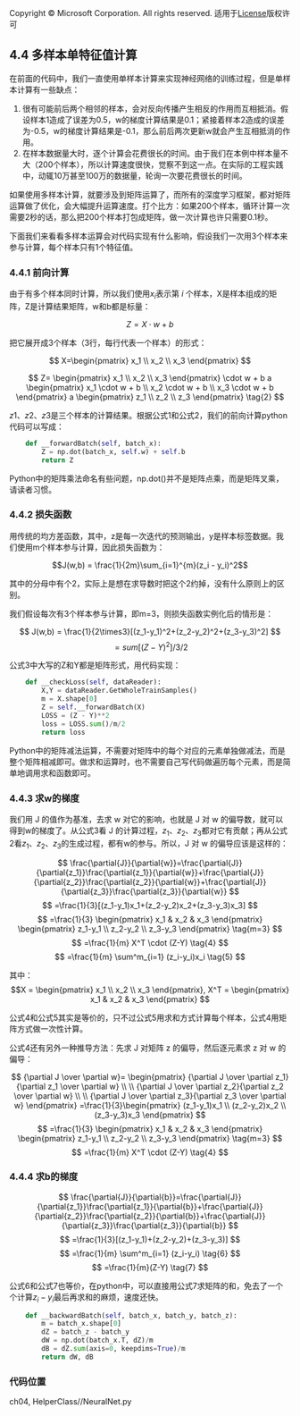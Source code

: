Copyright © Microsoft Corporation. All rights reserved.
适用于[License](https://github.com/Microsoft/ai-edu/blob/master/LICENSE.md)版权许可
 
## 4.4 多样本单特征值计算

在前面的代码中，我们一直使用单样本计算来实现神经网络的训练过程，但是单样本计算有一些缺点：
1. 很有可能前后两个相邻的样本，会对反向传播产生相反的作用而互相抵消。假设样本1造成了误差为0.5，w的梯度计算结果是0.1；紧接着样本2造成的误差为-0.5，w的梯度计算结果是-0.1，那么前后两次更新w就会产生互相抵消的作用。
2. 在样本数据量大时，逐个计算会花费很长的时间。由于我们在本例中样本量不大（200个样本），所以计算速度很快，觉察不到这一点。在实际的工程实践中，动辄10万甚至100万的数据量，轮询一次要花费很长的时间。

如果使用多样本计算，就要涉及到矩阵运算了，而所有的深度学习框架，都对矩阵运算做了优化，会大幅提升运算速度。打个比方：如果200个样本，循环计算一次需要2秒的话，那么把200个样本打包成矩阵，做一次计算也许只需要0.1秒。

下面我们来看看多样本运算会对代码实现有什么影响，假设我们一次用3个样本来参与计算，每个样本只有1个特征值。

### 4.4.1 前向计算

由于有多个样本同时计算，所以我们使用$x_i$表示第 $i$ 个样本，X是样本组成的矩阵，Z是计算结果矩阵，w和b都是标量：

$$
Z = X \cdot w + b \tag{1}
$$

把它展开成3个样本（3行，每行代表一个样本）的形式：

$$
X=\begin{pmatrix}
    x_1 \\ x_2 \\ x_3
\end{pmatrix}
$$

$$
Z=
\begin{pmatrix}
    x_1 \\ 
    x_2 \\ 
    x_3
\end{pmatrix} \cdot w + b
a
\begin{pmatrix}
    x_1 \cdot w + b \\ 
    x_2 \cdot w + b \\ 
    x_3 \cdot w + b
\end{pmatrix}
a
\begin{pmatrix}
    z_1 \\ 
    z_2 \\ 
    z_3
\end{pmatrix} \tag{2}
$$

$z1、z2、z3$是三个样本的计算结果。根据公式1和公式2，我们的前向计算python代码可以写成：

```Python
    def __forwardBatch(self, batch_x):
        Z = np.dot(batch_x, self.w) + self.b
        return Z
```
Python中的矩阵乘法命名有些问题，np.dot()并不是矩阵点乘，而是矩阵叉乘，请读者习惯。

### 4.4.2 损失函数

用传统的均方差函数，其中，z是每一次迭代的预测输出，y是样本标签数据。我们使用m个样本参与计算，因此损失函数为：

$$J(w,b) = \frac{1}{2m}\sum_{i=1}^{m}(z_i - y_i)^2$$

其中的分母中有个2，实际上是想在求导数时把这个2约掉，没有什么原则上的区别。

我们假设每次有3个样本参与计算，即m=3，则损失函数实例化后的情形是：

$$
J(w,b) = \frac{1}{2\times3}[(z_1-y_1)^2+(z_2-y_2)^2+(z_3-y_3)^2]
$$
$$
=sum[(Z-Y)^2]/3/2 \tag{3}
$$

公式3中大写的Z和Y都是矩阵形式，用代码实现：

```Python
    def __checkLoss(self, dataReader):
        X,Y = dataReader.GetWholeTrainSamples()
        m = X.shape[0]
        Z = self.__forwardBatch(X)
        LOSS = (Z - Y)**2
        loss = LOSS.sum()/m/2
        return loss
```
Python中的矩阵减法运算，不需要对矩阵中的每个对应的元素单独做减法，而是整个矩阵相减即可。做求和运算时，也不需要自己写代码做遍历每个元素，而是简单地调用求和函数即可。

### 4.4.3 求w的梯度

我们用 J 的值作为基准，去求 w 对它的影响，也就是 J 对 w 的偏导数，就可以得到w的梯度了。从公式3看 J 的计算过程，$z_1、z_2、z_3$都对它有贡献；再从公式2看$z_1、z_2、z_3$的生成过程，都有w的参与。所以，J 对 w 的偏导应该是这样的：

$$
\frac{\partial{J}}{\partial{w}}=\frac{\partial{J}}{\partial{z_1}}\frac{\partial{z_1}}{\partial{w}}+\frac{\partial{J}}{\partial{z_2}}\frac{\partial{z_2}}{\partial{w}}+\frac{\partial{J}}{\partial{z_3}}\frac{\partial{z_3}}{\partial{w}}
$$
$$
=\frac{1}{3}[(z_1-y_1)x_1+(z_2-y_2)x_2+(z_3-y_3)x_3]
$$
$$
=\frac{1}{3}
\begin{pmatrix}
    x_1 & x_2 & x_3
\end{pmatrix}
\begin{pmatrix}
    z_1-y_1 \\
    z_2-y_2 \\
    z_3-y_3 
\end{pmatrix} \tag{m=3}
$$
$$
=\frac{1}{m} X^T \cdot (Z-Y) \tag{4}
$$
$$
=\frac{1}{m} \sum^m_{i=1} (z_i-y_i)x_i \tag{5}
$$

其中：
$$X = 
\begin{pmatrix}
    x_1 \\ 
    x_2 \\ 
    x_3
\end{pmatrix}, X^T =
\begin{pmatrix}
    x_1 & x_2 & x_3
\end{pmatrix}
$$

公式4和公式5其实是等价的，只不过公式5用求和方式计算每个样本，公式4用矩阵方式做一次性计算。

公式4还有另外一种推导方法：先求 J 对矩阵 z 的偏导，然后逐元素求 z 对 w 的偏导：

$$
{\partial J \over \partial w}=
\begin{pmatrix}
    {\partial J \over \partial z_1}{\partial z_1 \over \partial w} \\
    \\
    {\partial J \over \partial z_2}{\partial z_2 \over \partial w} \\
    \\
    {\partial J \over \partial z_3}{\partial z_3 \over \partial w} 
\end{pmatrix}
=\frac{1}{3}\begin{pmatrix}
    (z_1-y_1)x_1 \\ (z_2-y_2)x_2 \\ (z_3-y_3)x_3
\end{pmatrix}
$$
$$
=\frac{1}{3}
\begin{pmatrix}
    x_1 & x_2 & x_3
\end{pmatrix}
\begin{pmatrix}
    z_1-y_1 \\
    z_2-y_2 \\
    z_3-y_3 
\end{pmatrix} \tag{m=3}
$$
$$
=\frac{1}{m} X^T \cdot (Z-Y) \tag{4}
$$

### 4.4.4 求b的梯度

$$
\frac{\partial{J}}{\partial{b}}=\frac{\partial{J}}{\partial{z_1}}\frac{\partial{z_1}}{\partial{b}}+\frac{\partial{J}}{\partial{z_2}}\frac{\partial{z_2}}{\partial{b}}+\frac{\partial{J}}{\partial{z_3}}\frac{\partial{z_3}}{\partial{b}}
$$
$$
=\frac{1}{3}[(z_1-y_1)+(z_2-y_2)+(z_3-y_3)]
$$
$$
=\frac{1}{m} \sum^m_{i=1} (z_i-y_i) \tag{6}
$$
$$
=\frac{1}{m}(Z-Y) \tag{7}
$$

公式6和公式7也等价，在python中，可以直接用公式7求矩阵的和，免去了一个个计算$z_i-y_i$最后再求和的麻烦，速度还快。

```Python
    def __backwardBatch(self, batch_x, batch_y, batch_z):
        m = batch_x.shape[0]
        dZ = batch_z - batch_y
        dW = np.dot(batch_x.T, dZ)/m
        dB = dZ.sum(axis=0, keepdims=True)/m
        return dW, dB
```

### 代码位置

ch04, HelperClass//NeuralNet.py
